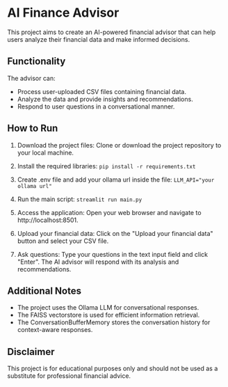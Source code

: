 # AI Finance Advisor
This project aims to create an AI-powered financial advisor that can help users analyze their financial data and make informed decisions.

## Functionality
The advisor can:

- Process user-uploaded CSV files containing financial data.
- Analyze the data and provide insights and recommendations.
- Respond to user questions in a conversational manner.
## How to Run
1. Download the project files:
Clone or download the project repository to your local machine.

2. Install the required libraries:
````pip install -r requirements.txt````

3. Create .env file and add your ollama url inside the file:
    ````LLM_API="your ollama url"````

4. Run the main script:
````streamlit run main.py````

5. Access the application:
Open your web browser and navigate to http://localhost:8501.

6. Upload your financial data:
Click on the "Upload your financial data" button and select your CSV file.

7. Ask questions:
Type your questions in the text input field and click "Enter". The AI advisor will respond with its analysis and recommendations.

## Additional Notes
- The project uses the Ollama LLM for conversational responses.
- The FAISS vectorstore is used for efficient information retrieval.
- The ConversationBufferMemory stores the conversation history for context-aware responses.
## Disclaimer
This project is for educational purposes only and should not be used as a substitute for professional financial advice.